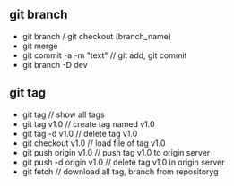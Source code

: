 ## git branch

- git branch / git checkout (branch_name)
- git merge
- git commit -a -m "text" //  git add, git commit
- git branch -D dev

## git tag

- git tag                   // show all tags
- git tag v1.0              // create tag named v1.0
- git tag -d v1.0           // delete tag v1.0
- git checkout v1.0         // load file of tag v1.0
- git push origin v1.0      // push tag v1.0 to origin server
- git push -d origin v1.0   // delete tag v1.0 in origin server
- git fetch  // download all tag, branch from repositoryg